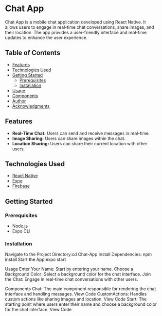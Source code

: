 # Chat App

Chat App is a mobile chat application developed using React Native. It allows users to engage in real-time chat conversations, share images, and their location. The app provides a user-friendly interface and real-time updates to enhance the user experience.

## Table of Contents

- [Features](#features)
- [Technologies Used](#technologies-used)
- [Getting Started](#getting-started)
  - [Prerequisites](#prerequisites)
  - [Installation](#installation)
- [Usage](#usage)
- [Components](#components)
- [Author](#author)
- [Acknowledgments](#acknowledgments)

## Features

- **Real-Time Chat:** Users can send and receive messages in real-time.
- **Image Sharing:** Users can share images within the chat.
- **Location Sharing:** Users can share their current location with other users.

## Technologies Used

- [React Native](https://reactnative.dev/)
- [Expo](https://expo.dev/)
- [Firebase](https://firebase.google.com/)

## Getting Started

### Prerequisites

- Node.js
- Expo CLI

### Installation

Navigate to the Project Directory:cd Chat-App
Install Dependencies: npm install
Start the App:expo start

Usage
Enter Your Name: Start by entering your name.
Choose a Background Color: Select a background color for the chat interface.
Join the Chat: Engage in real-time chat conversations with other users.

Components
Chat: The main component responsible for rendering the chat interface and handling messages. View Code
CustomActions: Handles custom actions like sharing images and location. View Code
Start: The starting point where users enter their name and choose a background color for the chat interface. View Code
